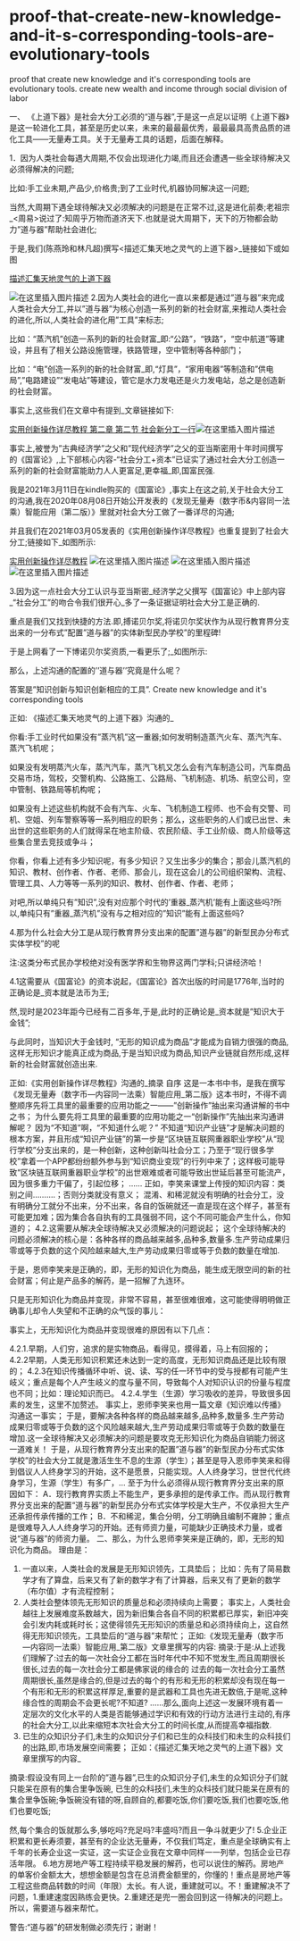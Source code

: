 # proof-that-create-new-knowledge-and-it-s-corresponding-tools-are-evolutionary-tools

proof that create new knowledge and it's corresponding tools are evolutionary tools. create new wealth and income through social division of labor


一、	《上道下器》是社会大分工必须的“道与器”,于是这一点足以证明《上道下器》是这一轮进化工具，甚至是历史以来，未来的最最最优秀，最最最具高贵品质的进化工具——无量寿工具。关于无量寿工具的话题，后面在解释。

1．因为人类社会每遇大周期,不仅会出现进化力竭,而且还会遭遇一些全球待解决又必须得解决的问题;

比如:手工业未期,产品少,价格贵;到了工业时代,机器协同解决这一问题;

当然,大周期下遇全球待解决又必须解决的问题是在正常不过,这是进化前奏;老祖宗_<周易>说过了:知周乎万物而道济天下.也就是说大周期下，天下的万物都会助力”道与器”帮助社会进化;

于是,我们(陈燕玲和林凡超)撰写<描述汇集天地之灵气的上道下器>_链接如下或如图

 [描述汇集天地灵气的上道下器](https://quill.im/articles/7177d56e-0c1a-4282-82b2-3cc9eb7c6cc8)
 
![在这里插入图片描述](https://img-blog.csdnimg.cn/ebda53841dec4a00898a777a89ef04f3.jpg)
2.因为人类社会的进化一直以来都是通过”道与器”来完成人类社会大分工,并以”道与器”为核心创造一系列的新的社会财富,来推动人类社会的进化,所以,人类社会的进化用”工具”来标志;

比如：“蒸汽机”创造一系列的新的社会财富_即:“公路”，“铁路”，“空中航道”等建设，并且有了相关公路设施管理，铁路管理，空中管制等各种部门；

比如：“电”创造一系列的新的社会财富_即,“灯具”，“家用电器”等制造和”供电局”,”电路建设”“发电站”等建设，管它是水力发电还是火力发电站，总之是创造新的社会财富。

事实上,这些我们在文章中有提到_文章链接如下:


  [实用创新操作详尽教程 第二章 第二节 社会新分工一行](https://quill.im/37306760/0705d8b2-2348-4c77-91d6-6624aae210f0)![在这里插入图片描述](https://img-blog.csdnimg.cn/c1c30bd4edb247af8ba4cd5215cbb0b8.jpg)

事实上,被誉为”古典经济学”之父和”现代经济学”之父的亚当斯密用十年时间撰写的《国富论》,上下部核心内容-“社会分工+资本”已证实了通过社会大分工创造一系列的新的社会财富能助力人人更富足,更幸福_即,国富民强.

我是2021年3月11日在kindle购买的《国富论》,事实上在这之前,关于社会大分工的沟通,我在2020年08月08日开始公开发表的《发现无量寿（数字币&内容同一法乘）智能应用（第二版）》里就对社会大分工做了一番详尽的沟通;

并且我们在2021年03月05发表的《实用创新操作详尽教程》也重复提到了社会大分工;链接如下_如图所示:


[实用创新操作详尽教程](https://quill.im/37306760/7ccaf102-8e6e-4552-ae62-3d1e67b13255)
![在这里插入图片描述](https://img-blog.csdnimg.cn/34406cc0768841b3a16225b1cd2c8f75.jpg)
![在这里插入图片描述](https://img-blog.csdnimg.cn/c5a50733573942ab915510d4588699c9.jpg)
 ![在这里插入图片描述](https://img-blog.csdnimg.cn/0dd8a8a09b54497bb0c8f193212183f6.jpg)
 
3.因为这一点社会大分工认识与亚当斯密_经济学之父撰写《国富论》中上部内容_“社会分工”的吻合令我们很开心_多了一条证据证明社会大分工是正确的.


重点是我们又找到快捷的方法.即,搏诺贝尔奖,将诺贝尔奖状作为从现行教育界分支出来的一分布式”配置”道与器”的实体新型民办学校”的里程碑!

于是上网看了一下博诺贝尔奖资质,一看更乐了;_如图所示:

    

那么，上述沟通的配置的’’道与器’’究竟是什么呢？

答案是”知识创新与知识创新相应的工具”.
Create new knowledge and it's corresponding tools

正如: 《描述汇集天地灵气的上道下器》沟通的_

你看:手工业时代如果没有”蒸汽机”这一重器;如何发明制造蒸汽火车、蒸汽汽车、蒸汽飞机呢；

如果没有发明蒸汽火车，蒸汽汽车，蒸汽飞机又怎么会有汽车制造公司，汽车商品交易市场，驾校，交警机构、公路施工、公路局、飞机制造、机场、航空公司，空中管制、铁路局等机构呢；

如果没有上述这些机构就不会有汽车、火车、飞机制造工程师、也不会有交警、司机、空姐、列车警察等等一系列相应的职务；那么，这些职务的人们或已出世、未出世的这些职务的人们就得呆在地主阶级、农民阶级、手工业阶级、商人阶级等这些集合里去竞技或争斗；

你看，你看上述有多少知识呢，有多少知识？又生出多少的集合；那会儿蒸汽机的知识、教材、创作者、作者、老师、那会儿，现在这会儿的公司组织架构、流程、管理工具、人力等等一系列的知识、教材、创作者、作者、老师；

对吧,所以单纯只有”知识”,没有对应那个时代的’重器_蒸汽机’能有上面这些吗?所以,单纯只有”重器_蒸汽机”没有与之相对应的”知识”能有上面这些吗?

4.那为什么社会大分工是从现行教育界分支出来的配置”道与器”的新型民办分布式实体学校”的呢

注:这类分布式民办学校绝对没有医学界和生物界这两门学科;只讲经济哈！

4.1这需要从《国富论》的资本说起，《国富论》首次出版的时间是1776年,当时的正确论是_资本就是法币为王; 

然,现时是2023年距今已经有二百多年,于是,此时的正确论是_资本就是”知识大于金钱”;

与此同时，当知识大于金钱时, “无形的知识成为商品”才能成为自销力很强的商品,这样无形知识才能真正成为商品,于是当知识成为商品,知识产业链就自然形成,这样新的社会财富就创造出来.

正如:《实用创新操作详尽教程》沟通的_摘录
自序
这是一本书中书，是我在撰写《发现无量寿（数字币—内容同一法乘）智能应用_第二版》这本书时，不得不调整顺序先将工具里的最重要的应用功能之一——”创新操作”抽出来沟通讲解的书中之书；
为什么要先将工具里的最重要的应用功能之一“创新操作”先抽出来沟通讲解呢？
因为“不知道”啊，“不知道什么呢？”
不知道“知识产业链”才是解决问题的根本方案，并且形成“知识产业链”的第一步是“区块链互联网重器职业学校”从“现行学校”分支出来的，是一种创新，这种创新叫社会分工；乃至于“现行很多学校”拿着一个APP都纷纷额外参与到“知识商业变现”的行列中来了；这样极可能导致“区块链互联网重器职业学校”的出世艰难或者可能导致出世延后甚至可能流产，因为很多重力干偏了，引起位移；
……
正如，李笑来课堂上传授的知识内容：类别之间……….；否则分类就没有意义；
混淆、和稀泥就没有明确的社会分工，没有明确分工就分不出来，分不出来，各自的饭碗就还一直是现在这个样子，甚至有可能更加难；因为集合各自执有的工具强弱不同，这个不同可能会产生什么，你知道的；
4.2.这需要从解决全球待解决又必须解决的问题说起；
这个全球待解决的问题必须解决的核心是：各种各样的商品越来越多,品种多,数量多.生产劳动成果归零或等于负数的这个风险越来越大,生产劳动成果归零或等于负数的数量在增加.
 
于是，恩师李笑来是正确的，即，无形的知识化为商品，能生成无限空间的新的社会财富；何止是产品多的解药，是一招解了九连环。

只是无形知识化为商品并变现，非常不容易，甚至很难很难，这可能使得明明做正确事儿却令人失望和不正确的众气馁的事儿：

事实上，无形知识化为商品并变现很难的原因有以下几点：

4.2.1.早期，人们穷，追求的是实物商品，看得见，摸得着，马上有回报的；
4.2.2早期，人类无形知识积累还未达到一定的高度，无形知识商品还是比较有限的；
4.2.3在知识传播循环中听、说、读、写的任一环节中的受与授都有可能产生岐义；重点是每个人产生岐义的度与量不同，导致每个人对知识认识的份量与程度也不同；比如：理论知识而已。
4.2.4.学生（生源）学习吸收的差异，导致很多因素的发生，这里不加赘述。
事实上，恩师李笑来也用一篇文章《知识难以传播》沟通这一事实；
于是，要解决各种各样的商品越来越多,品种多,数量多.生产劳动成果归零或等于负数的这个风险越来越大,生产劳动成果归零或等于负数的数量在增加.这一全球待解决又必须解决的问题是要攻克无形知识化为商品自销能力弱这一道难关！
于是，从现行教育界分支出来的配置”道与器”的新型民办分布式实体学校”的社会大分工就是激活生生不息的生源（学生）；甚至是导入恩师李笑来和得到倡议人人终身学习的开始，这不是愿景，只能实现。人人终身学习，世世代代终身学习，生源（学生）有多广，…
至于为什么必须得从现行教育界分支出来的原因如下：
A．现行教育界实质上不能生产，更多承担的是传承工作。而从现行教育界分支出来的配置“道与器”的新型民办分布式实体学校是大生产，不仅承担大生产还承担传承传播的工作；
B．不和稀泥，集合分明，分工明确且编制不雍肿；重点是很难导入人人终身学习的开始。还有师资力量，可能缺少正确技术力量，或者说“道与器”的师资力量。
二、那么，为什么恩师李笑来是正确的，即，无形的知识化为商品。
理由是：
1.	一直以来，人类社会的发展是无形知识领先，工具垫后；
比如：先有了简易数学才有了算盘，后来又有了新的数学才有了计算器，后来又有了更新的数学（布尔值）才有流程控制；
2.	人类社会整体领先无形知识的质量总和必须持续向上需要；
事实上，人类社会越往上发展难度系数越大，因为新旧集合各自不同的积累都已厚实，新旧冲突会引发内耗或耗时长；这使得领先无形知识的质量总和必须持续向上，这自然得无形知识领先，工具垫后的“道与器”来帮忙；
正如:《发现无量寿（数字币—内容同一法乘）智能应用_第二版》文章里撰写的内容:
摘录:于是:从上述我们理解了:过去的每一次社会分工都在当时年代中不知不觉发生,而且周期很长很长,过去的每一次社会分工都是佛家说的缘合的
过去的每一次社会分工虽然周期很长,虽然是缘合的,但是过去的每个的有形和无形的积累却没有现在每一个有形和无形的积累这样厚足,重要的是武器和工具也先进无数倍,于是呢,这种缘合性的周期会不会更长呢?不知道?
……那么,面向上述这一发展环境有着一定层次的文化水平的人类是否能够通过学识和有效的行动方法进行主动的,有序的社会大分工,以此来缩短本次社会大分工的时间长度,从而提高幸福指数.
3.	已生的众知识分子们,未生的众知识分子们和已生的众科技们和未生的众科技们的出路,即,市场发展空间需要；
正如：《描述汇集天地之灵气的上道下器》文章里撰写的内容_

摘录:假设没有同上一台阶的”道与器”,已生的众知识分子们,未生的众知识分子们就只能呆在原有的集合里争饭碗, 已生的众科技们,未生的众科技们就只能呆在原有的集合里争饭碗;争饭碗没有错的呀,自顾自的,都要吃饭,你们要吃饭,我们也要吃饭,他们也要吃饭;

然,每个集合的饭就那么多,够吃吗?充足吗?丰盛吗?而且一争斗就更少了!
5.企业正积累和更长寿须要，甚至有的企业达无量寿，不仅我们笃定，重点是全球确实有上千年的长寿企业这一实证，这一实证企业我在文章中同样一一列举，包括企业已存活年限。
6.地方房地产等工程持续平稳发展的解药，也可以说住的解药。房地产的单客价金额太大，想想金额是包含在总消费金额里的，你懂的！重点是房地产等工程这些商品转数的时间（年限）太长。有人说，重建就可以。不！重建解决不了问题，1.重建速度因熟练会更快。2.重建还是兜一圈会回到这一待解决的问题上。所以，需要道与器来帮忙。


警告:“道与器”的研发制做必须先行；谢谢！
